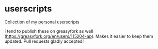 # userscripts
Collection of my personal userscripts

I tend to publish these on greasyfork as well (https://greasyfork.org/en/users/115204-ap). Makes it easier to keep them updated. Pull requests gladly accepted!
